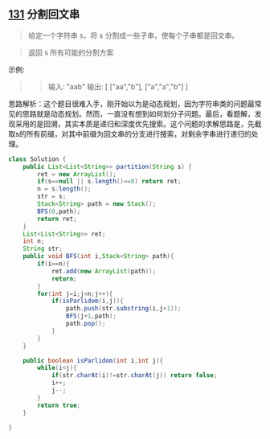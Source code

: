 ## [131](https://leetcode-cn.com/problems/palindrome-partitioning/) 分割回文串

> 给定一个字符串 s，将 s 分割成一些子串，使每个子串都是回文串。

> 返回 s 所有可能的分割方案

示例:

>> 输入: "aab"
>> 输出:
>> [
>>   ["aa","b"],
>>   ["a","a","b"]
>> ]

思路解析：这个题目很难入手，刚开始以为是动态规划，因为字符串类的问题最常见的思路就是动态规划。然而，一直没有想到如何划分子问题。最后，看题解，发现采用的是回溯，其实本质是递归和深度优先搜索。这个问题的求解思路是，先截取s的所有前缀，对其中前缀为回文串的分支进行搜索，对剩余字串进行递归的处理。

```java
class Solution {
    public List<List<String>> partition(String s) {
        ret = new ArrayList();
        if(s==null || s.length()==0) return ret;
        n = s.length();
        str = s;
        Stack<String> path = new Stack();
        BFS(0,path);
        return ret;
    }
    List<List<String>> ret;
    int n;
    String str;
    public void BFS(int i,Stack<String> path){
        if(i==n){
            ret.add(new ArrayList(path));
            return;
        }
        for(int j=i;j<n;j++){
            if(isParlidom(i,j)){
                path.push(str.substring(i,j+1));
                BFS(j+1,path);
                path.pop();
            }
        }
    }

    public boolean isParlidom(int i,int j){
        while(i<j){
            if(str.charAt(i)!=str.charAt(j)) return false;
            i++;
            j--;
        }
        return true;
    }

}
```
